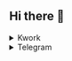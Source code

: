 ## Hi there 👋
<details>
  <summary>Kwork</summary>
  https://kwork.ru/user/pyrazrab117
</details>
<details>
  <summary>Telegram</summary>
  https://telegram.org/danyastrong
</details>
<!--
**daniilpy404/daniilpy404** is a ✨ _special_ ✨ repository because its `README.md` (this file) appears on your GitHub profile.

Here are some ideas to get you started:

- 🔭 I’m currently working on ...
- 🌱 I’m currently learning ...
- 👯 I’m looking to collaborate on ...
- 🤔 I’m looking for help with ...
- 💬 Ask me about ...
- 📫 How to reach me: ...
- 😄 Pronouns: ...
- ⚡ Fun fact: ...
-->
